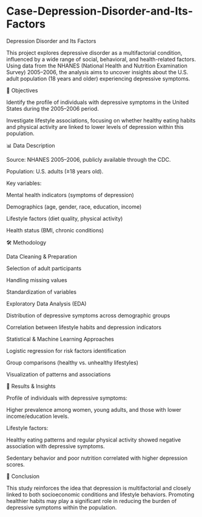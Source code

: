 # Case-Depression-Disorder-and-Its-Factors
Depression Disorder and Its Factors

This project explores depressive disorder as a multifactorial condition, influenced by a wide range of social, behavioral, and health-related factors. Using data from the NHANES (National Health and Nutrition Examination Survey) 2005–2006, the analysis aims to uncover insights about the U.S. adult population (18 years and older) experiencing depressive symptoms.

🎯 Objectives

Identify the profile of individuals with depressive symptoms in the United States during the 2005–2006 period.

Investigate lifestyle associations, focusing on whether healthy eating habits and physical activity are linked to lower levels of depression within this population.

📊 Data Description

Source: NHANES 2005–2006, publicly available through the CDC.

Population: U.S. adults (≥18 years old).

Key variables:

Mental health indicators (symptoms of depression)

Demographics (age, gender, race, education, income)

Lifestyle factors (diet quality, physical activity)

Health status (BMI, chronic conditions)

🛠️ Methodology

Data Cleaning & Preparation

Selection of adult participants

Handling missing values

Standardization of variables

Exploratory Data Analysis (EDA)

Distribution of depressive symptoms across demographic groups

Correlation between lifestyle habits and depression indicators

Statistical & Machine Learning Approaches

Logistic regression for risk factors identification

Group comparisons (healthy vs. unhealthy lifestyles)

Visualization of patterns and associations

🔎 Results & Insights

Profile of individuals with depressive symptoms:

Higher prevalence among women, young adults, and those with lower income/education levels.

Lifestyle factors:

Healthy eating patterns and regular physical activity showed negative association with depressive symptoms.

Sedentary behavior and poor nutrition correlated with higher depression scores.

📌 Conclusion

This study reinforces the idea that depression is multifactorial and closely linked to both socioeconomic conditions and lifestyle behaviors. Promoting healthier habits may play a significant role in reducing the burden of depressive symptoms within the population.
